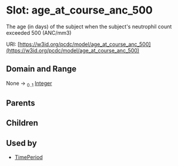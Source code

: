 
# Slot: age_at_course_anc_500


The age (in days) of the subject when the subject's neutrophil count exceeded 500 (ANC/mm3)

URI: [https://w3id.org/pcdc/model/age_at_course_anc_500](https://w3id.org/pcdc/model/age_at_course_anc_500)


## Domain and Range

None &#8594;  <sub>0..1</sub> [Integer](types/Integer.md)

## Parents


## Children


## Used by

 * [TimePeriod](TimePeriod.md)
